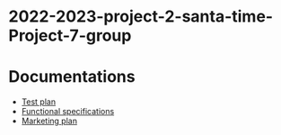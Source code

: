 # 2022-2023-project-2-santa-time-Project-7-group

# Documentations

- [Test plan](https://algosup.sharepoint.com/:t:/s/Schedule/ETlflKGpf6NMq3_Z9ulFhnEBp7JZQ9_AEoZweuoQIJthZA?e=LD397F)
- [Functional specifications](Documents/Functional_specs.md)
- [Marketing plan](Documents/Marketing_Plan.md)